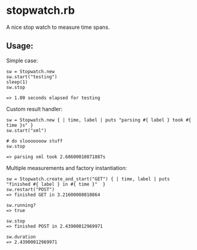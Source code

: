 stopwatch.rb
============

A nice stop watch to measure time spans.

Usage:
------

Simple case:

    sw = Stopwatch.new
    sw.start("testing")
    sleep(1)
    sw.stop
    
    => 1.00 seconds elapsed for testing 


Custom result handler:

    sw = Stopwatch.new { | time, label | puts "parsing #{ label } took #{ time }s" }
    sw.start("xml")
    
    # do slooooooow stuff
    sw.stop
    
    => parsing xml took 2.68600010871887s


Multiple measurements and factory instantiation:

    sw = Stopwatch.create_and_start("GET") { | time, label | puts "finished #{ label } in #{ time }"  } 
    sw.restart("POST")
    => finished GET in 3.21600008010864
      
    sw.running?
    => true
    
    sw.stop
    => finished POST in 2.43900012969971
    
    sw.duration
    => 2.43900012969971

